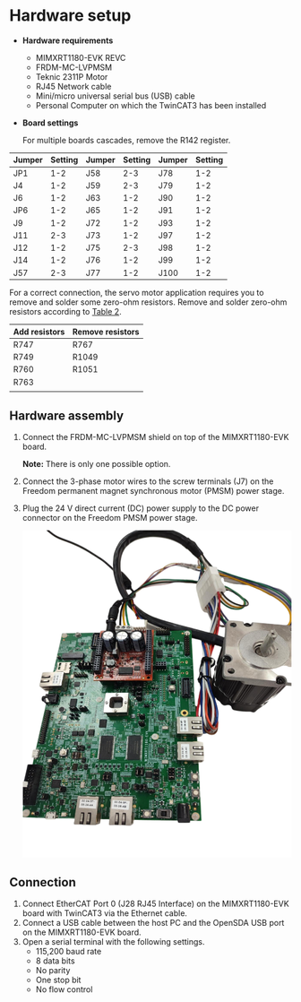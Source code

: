 # Hardware setup

-   **Hardware requirements**
    -   MIMXRT1180-EVK REVC
    -   FRDM-MC-LVPMSM
    -   Teknic 2311P Motor
    -   RJ45 Network cable
    -   Mini/micro universal serial bus \(USB\) cable
    -   Personal Computer on which the TwinCAT3 has been installed
-   **Board settings**

    For multiple boards cascades, remove the R142 register.


|Jumper|Setting|Jumper|Setting|Jumper|Setting|
|------|-------|------|-------|------|-------|
|JP1|1-2|J58|2-3|J78|1-2|
|J4|1-2|J59|2-3|J79|1-2|
|J6|1-2|J63|1-2|J90|1-2|
|JP6|1-2|J65|1-2|J91|1-2|
|J9|1-2|J72|1-2|J93|1-2|
|J11|2-3|J73|1-2|J97|1-2|
|J12|1-2|J75|2-3|J98|1-2|
|J14|1-2|J76|1-2|J99|1-2|
|J57|2-3|J77|1-2|J100|1-2|

For a correct connection, the servo motor application requires you to remove and solder some zero-ohm resistors. Remove and solder zero-ohm resistors according to [Table 2](#table_ec66a671-27fc-496e-9eb1-036b287fb6f5).

|Add resistors|Remove resistors|
|-------------|----------------|
|R747|R767|R104|R146|
|R749|R1049|R105|R148|
|R760|R1051|R107|R1089|
|R763||R126|R1090|
|||R135||

## Hardware assembly 

1.  Connect the FRDM-MC-LVPMSM shield on top of the MIMXRT1180-EVK board.

    **Note:** There is only one possible option.

2.  Connect the 3-phase motor wires to the screw terminals \(J7\) on the Freedom permanent magnet synchronous motor \(PMSM\) power stage.
3.  Plug the 24 V direct current \(DC\) power supply to the DC power connector on the Freedom PMSM power stage.

    ![](../images/image1.svg "Hardware assembly")


## Connection 

1.  Connect EtherCAT Port 0 \(J28 RJ45 Interface\) on the MIMXRT1180-EVK board with TwinCAT3 via the Ethernet cable.
2.  Connect a USB cable between the host PC and the OpenSDA USB port on the MIMXRT1180-EVK board.
3.  Open a serial terminal with the following settings.
    -   115,200 baud rate
    -   8 data bits
    -   No parity
    -   One stop bit
    -   No flow control

